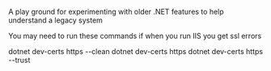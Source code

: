 A play ground for experimenting with older .NET features to help understand a legacy system

You may need to run these commands if when you run IIS you get ssl errors

dotnet dev-certs https --clean
dotnet dev-certs https
dotnet dev-certs https --trust